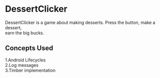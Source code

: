 DessertClicker 
==============================
DessertClicker is a game about making desserts. Press the button, make a dessert,<br>
earn the big bucks.

## Concepts Used
1.Android Lifecycles<br>
2.Log messages<br>
3.Timber implementation<br>
